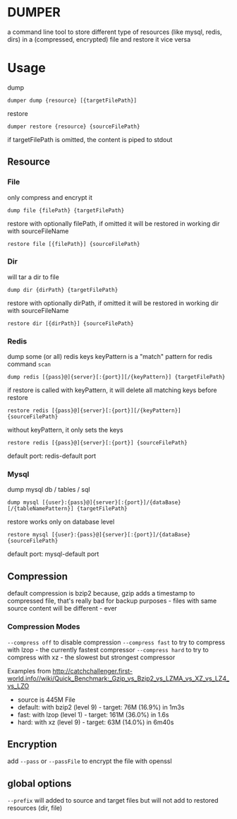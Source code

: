 # DUMPER

a command line tool to store different type of resources (like mysql, redis, dirs) in a (compressed, encrypted) file
and restore it vice versa

# Usage
dump

	dumper dump {resource} [{targetFilePath}]

restore

	dumper restore {resource} {sourceFilePath}

if targetFilePath is omitted, the content is piped to stdout

## Resource

### File
only compress and encrypt it

	dump file {filePath} {targetFilePath}

restore with optionally filePath, if omitted it will be restored in working dir with sourceFileName

	restore file [{filePath}] {sourceFilePath}

### Dir
will tar a dir to file

	dump dir {dirPath} {targetFilePath}

restore with optionally dirPath, if omitted it will be restored in working dir with sourceFileName

	restore dir [{dirPath}] {sourceFilePath}

### Redis
dump some (or all) redis keys
keyPattern is a "match" pattern for redis command `scan`

	dump redis [{pass}@]{server}[:{port}][/{keyPattern}] {targetFilePath}

if restore is called with keyPattern, it will delete all matching keys before restore

	restore redis [{pass}@]{server}[:{port}][/{keyPattern}] {sourceFilePath}

without keyPattern, it only sets the keys

	restore redis [{pass}@]{server}[:{port}] {sourceFilePath}


default port: redis-default port

### Mysql
dump mysql db / tables / sql

	dump mysql [{user}:{pass}@]{server}[:{port}]/{dataBase}[/{tableNamePattern}] {targetFilePath}

restore works only on database level

	restore mysql [{user}:{pass}@]{server}[:{port}]/{dataBase} {sourceFilePath}

default port: mysql-default port


## Compression

default compression is bzip2 because, gzip adds a timestamp to compressed file, that's really bad for backup purposes - files with same source content will be different - ever
### Compression Modes
`--compress off` to disable compression
`--compress fast` to try to compress with lzop - the currently fastest compressor
`--compress hard` to try to compress with xz - the slowest but strongest compressor 

Examples from http://catchchallenger.first-world.info//wiki/Quick_Benchmark:_Gzip_vs_Bzip2_vs_LZMA_vs_XZ_vs_LZ4_vs_LZO
- source is 445M File
- default:  with bzip2 (level 9) - target: 76M (16.9%) in 1m3s
- fast: with lzop (level 1) - target: 161M (36.0%) in 1.6s 
- hard: with xz (level 9) - target: 63M (14.0%) in 6m40s



## Encryption

add `--pass` or `--passFile` to encrypt the file with openssl

## global options

`--prefix` will added to source and target files but will not add to restored resources (dir, file)

